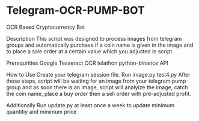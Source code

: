 # Telegram-OCR-PUMP-BOT
OCR Based  Cryptocurrency Bot

Description
This script was designed to process images from telegram groups and automatically purchase if a coin name is given in the image and to place a sale order at a certain value which you adjusted in script.

Prerequrities
Google Tesseract OCR
telathon
python-binance API

How to Use
Create your telegram session file.
Run image.py
test4.py
After these steps, script will be waiting for an image from your telegram pump group and as soon there is an image, script will analyize the image, catch the coin name, place a buy order then a sell order with pre-adjusted profit.

Additionally
Run update.py at least once a week to update minimum quantitiy and minimum price
